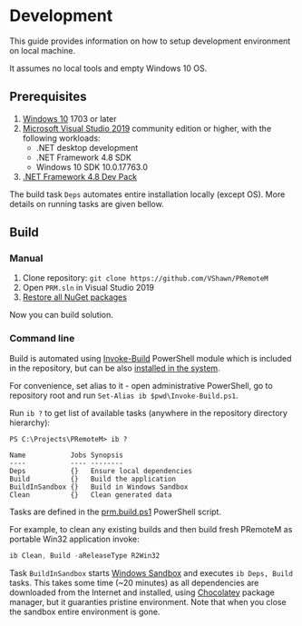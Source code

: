 # Development

This guide provides information on how to setup development environment on local machine.

It assumes no local tools and empty Windows 10 OS.

## Prerequisites

1. [Windows 10] 1703 or later
2. [Microsoft Visual Studio 2019] community edition or higher, with the following workloads:
    - .NET desktop development
    - .NET Framework 4.8 SDK
    - Windows 10 SDK 10.0.17763.0
1. [.NET Framework 4.8 Dev Pack](https://dotnet.microsoft.com/download/dotnet-framework/net48)

The build task `Deps` automates entire installation locally (except OS). More details on running tasks are given bellow.


## Build

### Manual

1. Clone repository: `git clone https://github.com/VShawn/PRemoteM`
2. Open `PRM.sln` in Visual Studio 2019
3. [Restore all NuGet packages](https://docs.microsoft.com/en-us/nuget/consume-packages/package-restore#restore-packages-manually-using-visual-studio)

Now you can build solution.

### Command line

Build is automated using [Invoke-Build] PowerShell module which is included in the repository, but can be also [installed in the system](https://github.com/nightroman/Invoke-Build#install-as-module).

For convenience, set alias to it - open administrative PowerShell, go to repository root and run `Set-Alias ib $pwd\Invoke-Build.ps1`.

Run `ib ?` to get list of available tasks (anywhere in the repository directory hierarchy):

```
PS C:\Projects\PRemoteM> ib ?

Name           Jobs Synopsis
----           ---- --------
Deps           {}   Ensure local dependencies
Build          {}   Build the application
BuildInSandbox {}   Build in Windows Sandbox
Clean          {}   Clean generated data

```

Tasks are defined in the [prm.build.ps1] PowerShell script.

For example, to clean any existing builds and then build fresh PRemoteM as portable Win32 application invoke:

```ps1
ib Clean, Build -aReleaseType R2Win32
```

Task `BuildInSandbox` starts [Windows Sandbox] and executes `ib Deps, Build` tasks. This takes some time (~20 minutes) as all dependencies are downloaded from the Internet and installed, using [Chocolatey] package manager, but it guaranties pristine environment. Note that when you close the sandbox entire environment is gone.

[Microsoft Visual Studio 2019]: https://visualstudio.microsoft.com/vs
[Windows 10]:       https://www.microsoft.com/en-us/software-download/windows10
[Invoke-Build]:     https://github.com/nightroman/Invoke-Build
[Windows Sandbox]:  https://docs.microsoft.com/en-us/windows/security/threat-protection/windows-sandbox/windows-sandbox-overview
[Chocolatey]:       http://chocolatey.org
[prm.build.ps1]:    https://github.com/VShawn/PRemoteM/blob/dev/prm.build.ps1